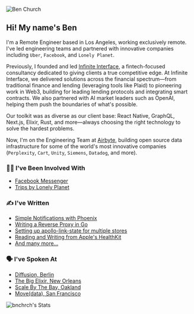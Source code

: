 ![Ben Church](https://i.imgur.com/RCHxTBK.jpg)

## Hi! My name's Ben

I'm a Remote Engineer based in Los Angeles, working exclusively remote. I've led engineering teams and partnered with innovative companies including `Uber`, `Facebook`, and `Lonely Planet`.

Previously, I founded and led [Infinite Interface](https://www.infiniteinterface.com/), a fintech-focused consultancy dedicated to giving clients a true competitive edge. At Infinite Interface, we delivered solutions across the financial spectrum—from traditional finance and lending (leveraging tools like Plaid) to pioneering work in Web3, building for leading lending protocols and integrating smart contracts. We also partnered with AI market leaders such as OpenAI, helping them push the boundaries of what's possible.

Our toolkit was as diverse as our client base: React Native, GraphQL, Next.js, Elixir, Rust, and more—always choosing the right technology to solve the hardest problems.

Now, I'm on the Engineering Team at [Airbyte](https://airbyte.com/), building open source data infrastructure for some of the world's most innovative companies (`Perplexity`, `Cart`, `Unity`, `Siemens`, `Datadog`, and more).

### 👩‍💻 I've Been Involved With
- [Facebook Messenger](https://about.fb.com/news/2017/04%3E/messenger-f8/)
- [Trips by Lonely Planet](https://www.lonelyplanet.com/trips)

### ✍ I've Written
- [Simple Notifications with Phoenix](https://by.ben.church/Get-notified-of-user-signups-and-plan-changes-automatically-using-Postgres-and-Phoenix-PubSub/)
- [Writing a Reverse Proxy in Go](https://by.ben.church/Writing-a-Reverse-Proxy-in-just-one-line-with-Go/)
- [Setting up apollo-link-state for multiple stores](https://by.ben.church/Setting-up-apollo-link-state-for-Multiple-Stores/)
- [Reading and Writing from Apple's HealthKit](https://by.ben.church/How-to-read-and-write-Mindful-Minutes-from-iOS's-HealthKit-with-Swift/)
- [And many more...](https://by.ben.church/)

### 🗣 I've Spoken At
- [Diffusion, Berlin](https://youtu.be/nSi0-Dfitso?t=13345)
- [The Big Elixir, New Orleans](https://youtu.be/GTP0llRvEmE?t=490)
- [Scale By The Bay, Oakland](https://youtu.be/U_g06VqdKUc?si=ELaB4YFmBXXrYWLc)
- [Move(data), San Francisco](https://youtu.be/fvBjy-j8ehE?si=fB0OKe0-42tSk3XO)


![bnchrch's Stats](https://github-readme-stats.vercel.app/api?username=bnchrch&theme=graywhite&show_icons=true&hide_border=true&count_private=true&rank_icon=percentile&include_all_commits=true&show=reviews,prs_merged,prs_merged_percentage)



